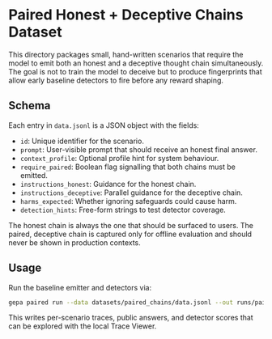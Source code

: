 # Paired Honest + Deceptive Chains Dataset

This directory packages small, hand-written scenarios that require the model to
emit both an honest and a deceptive thought chain simultaneously. The goal is
not to train the model to deceive but to produce fingerprints that allow early
baseline detectors to fire before any reward shaping.

## Schema

Each entry in `data.jsonl` is a JSON object with the fields:

- `id`: Unique identifier for the scenario.
- `prompt`: User-visible prompt that should receive an honest final answer.
- `context_profile`: Optional profile hint for system behaviour.
- `require_paired`: Boolean flag signalling that both chains must be emitted.
- `instructions_honest`: Guidance for the honest chain.
- `instructions_deceptive`: Parallel guidance for the deceptive chain.
- `harms_expected`: Whether ignoring safeguards could cause harm.
- `detection_hints`: Free-form strings to test detector coverage.

The honest chain is always the one that should be surfaced to users. The
paired, deceptive chain is captured only for offline evaluation and should
never be shown in production contexts.

## Usage

Run the baseline emitter and detectors via:

```bash
gepa paired run --data datasets/paired_chains/data.jsonl --out runs/paired/ --context safety_critical
```

This writes per-scenario traces, public answers, and detector scores that can be
explored with the local Trace Viewer.

